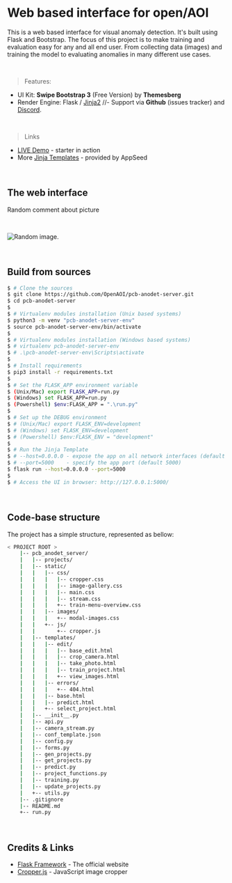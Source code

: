 # Web based interface for open/AOI

This is a web based interface for visual anomaly detection. It's built using Flask and Bootstrap. 
The focus of this project is to make training and evaluation easy for any and all end user. From collecting data (images) and training the model to evaluating anomalies in many different use cases.

<br />

> Features:

- UI Kit: **Swipe Bootstrap 3** (Free Version) by **Themesberg**
- Render Engine: Flask / [Jinja2](https://jinja.palletsprojects.com/)
//- Support via **Github** (issues tracker) and [Discord](None).

<br />

> Links

- [LIVE Demo](https://jinja-swipe-bootstrap-5.appseed-srv1.com/) - starter in action
- More [Jinja Templates](https://appseed.us/jinja-template) - provided by AppSeed

<br />

## The web interface

Random comment about picture

<br />

![Random image.](https://raw.githubusercontent.com/pcbanodetserver/fake.png)

<br />

## Build from sources

```bash
$ # Clone the sources
$ git clone https://github.com/OpenAOI/pcb-anodet-server.git
$ cd pcb-anodet-server
$
$ # Virtualenv modules installation (Unix based systems)
$ python3 -m venv "pcb-anodet-server-env"
$ source pcb-anodet-server-env/bin/activate
$
$ # Virtualenv modules installation (Windows based systems)
$ # virtualenv pcb-anodet-server-env
$ # .\pcb-anodet-server-env\Scripts\activate
$
$ # Install requirements
$ pip3 install -r requirements.txt
$
$ # Set the FLASK_APP environment variable
$ (Unix/Mac) export FLASK_APP=run.py
$ (Windows) set FLASK_APP=run.py
$ (Powershell) $env:FLASK_APP = ".\run.py"
$
$ # Set up the DEBUG environment
$ # (Unix/Mac) export FLASK_ENV=development
$ # (Windows) set FLASK_ENV=development
$ # (Powershell) $env:FLASK_ENV = "development"
$
$ # Run the Jinja Template
$ # --host=0.0.0.0 - expose the app on all network interfaces (default 127.0.0.1)
$ # --port=5000    - specify the app port (default 5000)  
$ flask run --host=0.0.0.0 --port=5000
$
$ # Access the UI in browser: http://127.0.0.1:5000/
```

<br />

## Code-base structure

The project has a simple structure, represented as bellow:

```bash
< PROJECT ROOT >
	|-- pcb_anodet_server/
	|   |-- projects/
	|   |-- static/
	|   |   |-- css/
	|   |   |   |-- cropper.css
	|   |   |   |-- image-gallery.css
	|   |   |   |-- main.css
	|   |   |   |-- stream.css
	|   |   |   +-- train-menu-overview.css
	|   |   |-- images/
	|   |   |   +-- modal-images.css
	|   |   +-- js/
	|   |       +-- cropper.js
	|   |-- templates/
	|   |   |-- edit/
	|   |   |   |-- base_edit.html
	|   |   |   |-- crop_camera.html
	|   |   |   |-- take_photo.html
	|   |   |   |-- train_project.html
	|   |   |   +-- view_images.html
	|   |   |-- errors/
	|   |   |   +-- 404.html
	|   |   |-- base.html
	|   |   |-- predict.html
	|   |   +-- select_project.html
	|   |-- __init__.py
	|   |-- api.py
	|   |-- camera_stream.py
	|   |-- conf_template.json
	|   |-- config.py
	|   |-- forms.py
	|   |-- gen_projects.py
	|   |-- get_projects.py
	|   |-- predict.py
	|   |-- project_functions.py
	|   |-- training.py
	|   |-- update_projects.py
	|   +-- utils.py
	|-- .gitignore
	|-- README.md
	+-- run.py

```

<br />


## Credits & Links

- [Flask Framework](https://www.palletsprojects.com/p/flask/) - The official website
- [Cropper.js](https://github.com/fengyuanchen/cropperjs/) - JavaScript image cropper

<br />


